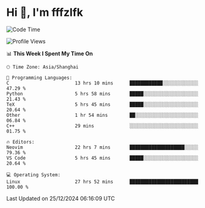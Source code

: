 # Hi 👋, I'm fffzlfk

<!--START_SECTION:waka-->
![Code Time](http://img.shields.io/badge/Code%20Time-1%2C043%20hrs%2033%20mins-blue)

![Profile Views](http://img.shields.io/badge/Profile%20Views-0-blue)

📊 **This Week I Spent My Time On** 

```text
🕑︎ Time Zone: Asia/Shanghai

💬 Programming Languages: 
C                        13 hrs 10 mins      ████████████░░░░░░░░░░░░░   47.29 % 
Python                   5 hrs 58 mins       █████░░░░░░░░░░░░░░░░░░░░   21.43 % 
TeX                      5 hrs 45 mins       █████░░░░░░░░░░░░░░░░░░░░   20.64 % 
Other                    1 hr 54 mins        ██░░░░░░░░░░░░░░░░░░░░░░░   06.84 % 
C++                      29 mins             ░░░░░░░░░░░░░░░░░░░░░░░░░   01.75 % 

🔥 Editors: 
Neovim                   22 hrs 7 mins       ████████████████████░░░░░   79.36 % 
VS Code                  5 hrs 45 mins       █████░░░░░░░░░░░░░░░░░░░░   20.64 % 

💻 Operating System: 
Linux                    27 hrs 52 mins      █████████████████████████   100.00 % 
```


 Last Updated on 25/12/2024 06:16:09 UTC
<!--END_SECTION:waka-->
